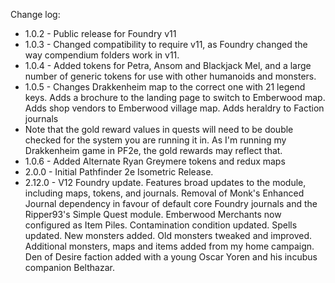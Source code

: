 Change log: 

* 1.0.2 - Public release for Foundry v11
* 1.0.3 - Changed compatibility to require v11, as Foundry changed the way compendium folders work in v11.
* 1.0.4 - Added tokens for Petra, Ansom and Blackjack Mel, and a large number of generic tokens for use with other humanoids and monsters.
* 1.0.5 - Changes Drakkenheim map to the correct one with 21 legend keys. Adds a brochure to the landing page to switch to Emberwood map. Adds shop vendors to Emberwood village map. Adds heraldry to Faction journals
* Note that the gold reward values in quests will need to be double checked for the system you are running it in. As I'm running my Drakkenheim game in PF2e, the gold rewards may reflect that.
* 1.0.6 - Added Alternate Ryan Greymere tokens and redux maps
* 2.0.0 - Initial Pathfinder 2e Isometric Release.
* 2.12.0 - V12 Foundry update. Features broad updates to the module, including maps, tokens, and journals. Removal of Monk's Enhanced Journal dependency in favour of default core Foundry journals and the Ripper93's Simple Quest module. Emberwood Merchants now configured as Item Piles. Contamination condition updated. Spells updated. New monsters added. Old monsters tweaked and improved. Additional monsters, maps and items added from my home campaign. Den of Desire faction added with a young Oscar Yoren and his incubus companion Belthazar.

